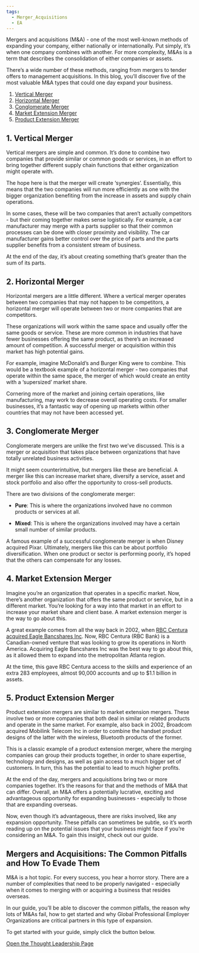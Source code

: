 ```yaml
---
tags:
  - Merger_Acquisitions
  - EA
---
```

Mergers and acquisitions (M&A) - one of the most well-known methods of expanding your company, either nationally or internationally. Put simply, it’s when one company combines with another. For more complexity, M&As is a term that describes the consolidation of either companies or assets.

There’s a wide number of these methods, ranging from mergers to tender offers to management acquisitions. In this blog, you’ll discover five of the most valuable M&A types that could one day expand your business. 

1.  [Vertical Merger](https://www.globalexpansion.com/blog/the-types-of-mergers-and-acquisitions#a1)
2.  [Horizontal Merger](https://www.globalexpansion.com/blog/the-types-of-mergers-and-acquisitions#a2)
3.  [Conglomerate Merger](https://www.globalexpansion.com/blog/the-types-of-mergers-and-acquisitions#a3)
4.  [Market Extension Merger](https://www.globalexpansion.com/blog/the-types-of-mergers-and-acquisitions#a4)
5.  [Product Extension Merger](https://www.globalexpansion.com/blog/the-types-of-mergers-and-acquisitions#a5)

## 1\. Vertical Merger

Vertical mergers are simple and common. It’s done to combine two companies that provide similar or common goods or services, in an effort to bring together different supply chain functions that either organization might operate with. 

The hope here is that the merger will create ‘synergies’. Essentially, this means that the two companies will run more efficiently as one with the bigger organization benefiting from the increase in assets and supply chain operations. 

In some cases, these will be two companies that aren’t actually competitors - but their coming together makes sense logistically. For example, a car manufacturer may merge with a parts supplier so that their common processes can be done with closer proximity and visibility. The car manufacturer gains better control over the price of parts and the parts supplier benefits from a consistent stream of business. 

At the end of the day, it’s about creating something that’s greater than the sum of its parts. 

## 2\. Horizontal Merger

Horizontal mergers are a little different. Where a vertical merger operates between two companies that may not happen to be competitors, a horizontal merger will operate between two or more companies that are competitors. 

These organizations will work within the same space and usually offer the same goods or service. These are more common in industries that have fewer businesses offering the same product, as there’s an increased amount of competition. A successful merger or acquisition within this market has high potential gains. 

For example, imagine McDonald’s and Burger King were to combine. This would be a textbook example of a horizontal merger - two companies that operate within the same space, the merger of which would create an entity with a ‘supersized’ market share. 

Cornering more of the market and joining certain operations, like manufacturing, may work to decrease overall operating costs. For smaller businesses, it’s a fantastic way of opening up markets within other countries that may not have been accessed yet. 

## 3\. Conglomerate Merger

Conglomerate mergers are unlike the first two we’ve discussed. This is a merger or acquisition that takes place between organizations that have totally unrelated business activities. 

It might seem counterintuitive, but mergers like these are beneficial. A merger like this can increase market share, diversify a service, asset and stock portfolio and also offer the opportunity to cross-sell products. 

There are two divisions of the conglomerate merger:

-   **Pure**: This is where the organizations involved have no common products or services at all.
    
-   **Mixed**: This is where the organizations involved may have a certain small number of similar products. 
    

A famous example of a successful conglomerate merger is when Disney acquired Pixar. Ultimately, mergers like this can be about portfolio diversification. When one product or sector is performing poorly, it’s hoped that the others can compensate for any losses. 

## 4\. Market Extension Merger

Imagine you’re an organization that operates in a specific market. Now, there’s another organization that offers the same product or service, but in a different market. You’re looking for a way into that market in an effort to increase your market share and client base. A market extension merger is the way to go about this. 

A great example comes from all the way back in 2002, when [RBC Centura acquired Eagle Bancshares Inc](https://www.bizjournals.com/triangle/stories/2002/03/25/daily34.html). Now, RBC Centura (RBC Bank) is a Canadian-owned venture that was looking to grow its operations in North America. Acquiring Eagle Bancshares Inc was the best way to go about this, as it allowed them to expand into the metropolitan Atlanta region. 

At the time, this gave RBC Centura access to the skills and experience of an extra 283 employees, almost 90,000 accounts and up to $1.1 billion in assets. 

## 5\. Product Extension Merger

Product extension mergers are similar to market extension mergers. These involve two or more companies that both deal in similar or related products and operate in the same market. For example, also back in 2002, Broadcom acquired Mobilink Telecom Inc in order to combine the handset product designs of the latter with the wireless, Bluetooth products of the former. 

This is a classic example of a product extension merger, where the merging companies can group their products together, in order to share expertise, technology and designs, as well as gain access to a much bigger set of customers. In turn, this has the potential to lead to much higher profits. 

At the end of the day, mergers and acquisitions bring two or more companies together. It’s the reasons for that and the methods of M&A that can differ. Overall, an M&A offers a potentially lucrative, exciting and advantageous opportunity for expanding businesses - especially to those that are expanding overseas. 

Now, even though it’s advantageous, there are risks involved, like any expansion opportunity. These pitfalls can sometimes be subtle, so it’s worth reading up on the potential issues that your business might face if you’re considering an M&A. To gain this insight, check out our guide. 

## Mergers and Acquisitions: The Common Pitfalls and How To Evade Them

M&A is a hot topic. For every success, you hear a horror story. There are a number of complexities that need to be properly navigated - especially when it comes to merging with or acquiring a business that resides overseas. 

In our guide, you’ll be able to discover the common pitfalls, the reason why lots of M&As fail, how to get started and why Global Professional Employer Organizations are critical partners in this type of expansion. 

To get started with your guide, simply click the button below.

[Open the Thought Leadership Page](https://www.globalexpansion.com/cs/c/?cta_guid=c0233a81-72b7-478c-8813-94f081631c3e&signature=AAH58kGWq_xGwcMvKdxbUwZ9jl-hnAVjvg&pageId=66918811269&placement_guid=b50cf9fe-ae27-4c4e-8646-e6440a74e595&click=b31102b9-667e-49db-a6ef-e2fb25a4d56a&hsutk=&canon=https%3A%2F%2Fwww.globalexpansion.com%2Fblog%2Fthe-types-of-mergers-and-acquisitions&portal_id=21336723&redirect_url=APefjpF-EEqw-5uidcVfKdirHMT50AemL3BEFplrGfRnWZOnfpt8SAYfSDWzh6J9x5lZQL6fcMv-GF-NnQBJj4JDYSQtF4GEq1OOhhpyhwbENas6XAh6FzfsrB07-gFUo9szHYRofICBGre1xgacxHuXG3HQEqEW5A "Open the Thought Leadership Page")
